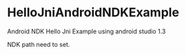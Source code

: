 # HelloJniAndroidNDKExample
Android NDK Hello Jni Example using android studio 1.3

NDK path need to set.
